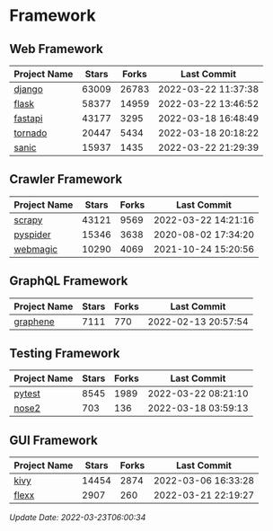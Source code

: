 # Framework

## Web Framework
| Project Name | Stars | Forks | Last Commit |
| ------------ | ----- | ----- | ----------- |
| [django](https://github.com/django/django) | 63009 | 26783 | 2022-03-22 11:37:38 |
| [flask](https://github.com/pallets/flask) | 58377 | 14959 | 2022-03-22 13:46:52 |
| [fastapi](https://github.com/tiangolo/fastapi) | 43177 | 3295 | 2022-03-18 16:48:49 |
| [tornado](https://github.com/tornadoweb/tornado) | 20447 | 5434 | 2022-03-18 20:18:22 |
| [sanic](https://github.com/sanic-org/sanic) | 15937 | 1435 | 2022-03-22 21:29:39 |

## Crawler Framework
| Project Name | Stars | Forks | Last Commit |
| ------------ | ----- | ----- | ----------- |
| [scrapy](https://github.com/scrapy/scrapy) | 43121 | 9569 | 2022-03-22 14:21:16 |
| [pyspider](https://github.com/binux/pyspider) | 15346 | 3638 | 2020-08-02 17:34:20 |
| [webmagic](https://github.com/code4craft/webmagic) | 10290 | 4069 | 2021-10-24 15:20:56 |

## GraphQL Framework
| Project Name | Stars | Forks | Last Commit |
| ------------ | ----- | ----- | ----------- |
| [graphene](https://github.com/graphql-python/graphene) | 7111 | 770 | 2022-02-13 20:57:54 |

## Testing Framework
| Project Name | Stars | Forks | Last Commit |
| ------------ | ----- | ----- | ----------- |
| [pytest](https://github.com/pytest-dev/pytest) | 8545 | 1989 | 2022-03-22 08:21:10 |
| [nose2](https://github.com/nose-devs/nose2) | 703 | 136 | 2022-03-18 03:59:13 |

## GUI Framework
| Project Name | Stars | Forks | Last Commit |
| ------------ | ----- | ----- | ----------- |
| [kivy](https://github.com/kivy/kivy) | 14454 | 2874 | 2022-03-06 16:33:28 |
| [flexx](https://github.com/flexxui/flexx) | 2907 | 260 | 2022-03-21 22:19:27 |

*Update Date: 2022-03-23T06:00:34*